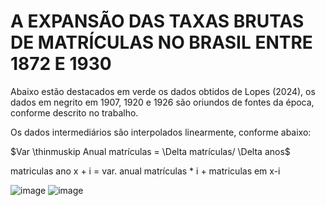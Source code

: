 #  A EXPANSÃO DAS TAXAS BRUTAS DE MATRÍCULAS NO BRASIL ENTRE 1872 E 1930

Abaixo estão destacados em verde os dados obtidos de Lopes (2024), os dados em negrito em 1907, 1920 e 1926 são oriundos de fontes da época, conforme descrito no trabalho. 

Os dados intermediários são interpolados linearmente, conforme abaixo:

$Var \thinmuskip Anual matrículas = \Delta matrículas/ \Delta anos$

matriculas ano x + i = var. anual matrículas * i + matriculas em x-i

![image](https://github.com/user-attachments/assets/09c2cf5f-88cc-4fef-94c6-88347f2405ab)
![image](https://github.com/user-attachments/assets/fba1aef7-8182-4152-a134-9cf45c741d65)
